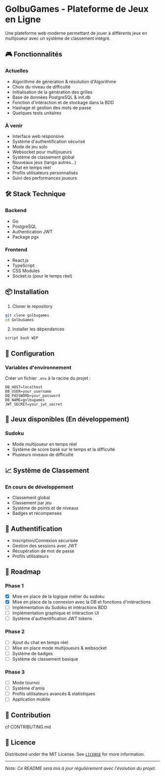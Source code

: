 # GolbuGames - Plateforme de Jeux en Ligne

Une plateforme web moderne permettant de jouer à différents jeux en multijoueur avec un système de classement intégré.

## 🎮 Fonctionnalités

### Actuelles
- Algorithme de génération & résolution d'Algorithme
- Choix du niveau de difficulté
- Initialisation de la génération des grilles
- Base de données PostgreSQL & init.db
- Fonction d'intéraction et de stockage dans la BDD
- Hashage et gestion des mots de passe
- Quelques tests unitaires

### À venir
- Interface web responsive
- Système d'authentification sécurisé
- Mode de jeu solo
- Websocket pour multijoueurs
- Système de classement global
- Nouveaux jeux (tango autres...)
- Chat en temps réel
- Profils utilisateurs personnalisés
- Suivi des performances joueurs

## 🛠 Stack Technique

### Backend
- Go
- PostgreSQL
- Authentication JWT
- Package pgx

### Frontend
- React.js
- TypeScript
- CSS Modules
- Socket.io (pour le temps réel)

## 📦 Installation

1. Cloner le repository
```bash
git clone golbugames
cd GolbuGames
```

2. Installer les dépendances 
```bash
script bash WIP
```

## 🔧 Configuration

### Variables d'environnement
Créer un fichier `.env` à la racine du projet :
```env
DB_HOST=localhost
DB_USER=your_username
DB_PASSWORD=your_password
DB_NAME=golbugames
JWT_SECRET=your_jwt_secret
```

## 🎲 Jeux disponibles (En développement)

### Sudoku
- Mode multijoueur en temps réel
- Système de score basé sur le temps et la difficulté
- Plusieurs niveaux de difficulté

## 📈 Système de Classement

### En cours de développement
- Classement global
- Classement par jeu
- Système de points et de niveaux
- Badges et récompenses

## 🔐 Authentification

- Inscription/Connexion sécurisée
- Gestion des sessions avec JWT
- Récupération de mot de passe
- Profils utilisateurs

## 🚀 Roadmap

### Phase 1
- [x] Mise en place de la logique métier du sudoku
- [x] Mise en place de la connexion avec la DB et fonctions d'intéractions
- [ ] Implémentation du Sudoku et intéractions BDD 
- [ ] Implémentation graphique et intéraction UI
- [ ] Système d'authentification JWT tokens
      
### Phase 2
- [ ] Ajout du chat en temps réel
- [ ] Mise en place mode multijoueurs & websocket
- [ ] Système de badges
- [ ] Système de classement basique

### Phase 3
- [ ] Mode tournoi
- [ ] Système d'amis
- [ ] Profils utilisateurs avancés & statistiques
- [ ] Application mobile

## 👥 Contribution

cf CONTRIBUTING.md

## 📝 Licence

Distributed under the MIT License. See [`LICENSE`](LICENSE) for more information.

---

*Note: Ce README sera mis à jour régulièrement avec l'évolution du projet.*

